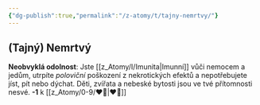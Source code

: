 ```yaml
---
{"dg-publish":true,"permalink":"/z-atomy/t/tajny-nemrtvy/"}
---
```


## (Tajný) Nemrtvý
**Neobvyklá odolnost**: Jste [[z_Atomy/I/Imunita\|Imunní]] vůči nemocem a jedům, utrpíte *poloviční* poškození z nekrotických efektů a nepotřebujete jíst, pít nebo dýchat.
Děti, zvířata a nebeské bytosti jsou ve tvé přítomnosti nesvé.
**-1** k [[z_Atomy/0-9/❤️‍🔥\|❤️‍🔥]]